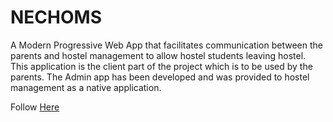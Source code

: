# NECHOMS

A Modern Progressive Web App that facilitates communication between the parents and hostel management to allow hostel students leaving hostel. This application is the client part of the project which is to be used by the parents. The Admin app has been developed and was provided to hostel management as a native application.

Follow [Here](https://necleavepermissionsystem.web.app/)
